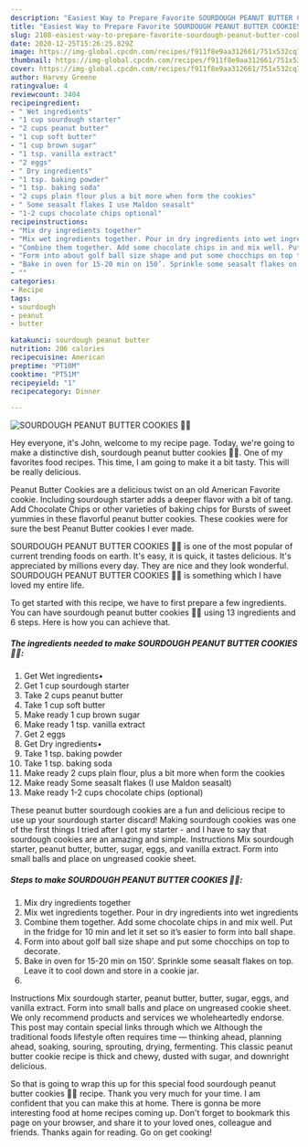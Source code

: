 ```yaml
---
description: "Easiest Way to Prepare Favorite SOURDOUGH PEANUT BUTTER COOKIES 🍪🐾"
title: "Easiest Way to Prepare Favorite SOURDOUGH PEANUT BUTTER COOKIES 🍪🐾"
slug: 2108-easiest-way-to-prepare-favorite-sourdough-peanut-butter-cookies
date: 2020-12-25T15:26:25.829Z
image: https://img-global.cpcdn.com/recipes/f911f8e9aa312661/751x532cq70/sourdough-peanut-butter-cookies-🍪🐾-recipe-main-photo.jpg
thumbnail: https://img-global.cpcdn.com/recipes/f911f8e9aa312661/751x532cq70/sourdough-peanut-butter-cookies-🍪🐾-recipe-main-photo.jpg
cover: https://img-global.cpcdn.com/recipes/f911f8e9aa312661/751x532cq70/sourdough-peanut-butter-cookies-🍪🐾-recipe-main-photo.jpg
author: Harvey Greene
ratingvalue: 4
reviewcount: 3404
recipeingredient:
- " Wet ingredients"
- "1 cup sourdough starter"
- "2 cups peanut butter"
- "1 cup soft butter"
- "1 cup brown sugar"
- "1 tsp. vanilla extract"
- "2 eggs"
- " Dry ingredients"
- "1 tsp. baking powder"
- "1 tsp. baking soda"
- "2 cups plain flour plus a bit more when form the cookies"
- " Some seasalt flakes I use Maldon seasalt"
- "1-2 cups chocolate chips optional"
recipeinstructions:
- "Mix dry ingredients together"
- "Mix wet ingredients together. Pour in dry ingredients into wet ingredients"
- "Combine them together. Add some chocolate chips in and mix well. Put in the fridge for 10 min and let it set so it’s easier to form into ball shape."
- "Form into about golf ball size shape and put some chocchips on top to decorate."
- "Bake in oven for 15-20 min on 150’. Sprinkle some seasalt flakes on top. Leave it to cool down and store in a cookie jar."
- ""
categories:
- Recipe
tags:
- sourdough
- peanut
- butter

katakunci: sourdough peanut butter 
nutrition: 206 calories
recipecuisine: American
preptime: "PT10M"
cooktime: "PT51M"
recipeyield: "1"
recipecategory: Dinner

---
```



![SOURDOUGH PEANUT BUTTER COOKIES 🍪🐾](https://img-global.cpcdn.com/recipes/f911f8e9aa312661/751x532cq70/sourdough-peanut-butter-cookies-🍪🐾-recipe-main-photo.jpg)

Hey everyone, it's John, welcome to my recipe page. Today, we're going to make a distinctive dish, sourdough peanut butter cookies 🍪🐾. One of my favorites food recipes. This time, I am going to make it a bit tasty. This will be really delicious.

Peanut Butter Cookies are a delicious twist on an old American Favorite cookie. Including sourdough starter adds a deeper flavor with a bit of tang. Add Chocolate Chips or other varieties of baking chips for Bursts of sweet yummies in these flavorful peanut butter cookies. These cookies were for sure the best Peanut Butter cookies I ever made.

SOURDOUGH PEANUT BUTTER COOKIES 🍪🐾 is one of the most popular of current trending foods on earth. It's easy, it is quick, it tastes delicious. It's appreciated by millions every day. They are nice and they look wonderful. SOURDOUGH PEANUT BUTTER COOKIES 🍪🐾 is something which I have loved my entire life.


To get started with this recipe, we have to first prepare a few ingredients. You can have sourdough peanut butter cookies 🍪🐾 using 13 ingredients and 6 steps. Here is how you can achieve that.

<!--inarticleads1-->

##### The ingredients needed to make SOURDOUGH PEANUT BUTTER COOKIES 🍪🐾:

1. Get  Wet ingredients•
1. Get 1 cup sourdough starter
1. Take 2 cups peanut butter
1. Take 1 cup soft butter
1. Make ready 1 cup brown sugar
1. Make ready 1 tsp. vanilla extract
1. Get 2 eggs
1. Get  Dry ingredients•
1. Take 1 tsp. baking powder
1. Take 1 tsp. baking soda
1. Make ready 2 cups plain flour, plus a bit more when form the cookies
1. Make ready  Some seasalt flakes (I use Maldon seasalt)
1. Make ready 1-2 cups chocolate chips (optional)


These peanut butter sourdough cookies are a fun and delicious recipe to use up your sourdough starter discard! Making sourdough cookies was one of the first things I tried after I got my starter - and I have to say that sourdough cookies are an amazing and simple. Instructions Mix sourdough starter, peanut butter, butter, sugar, eggs, and vanilla extract. Form into small balls and place on ungreased cookie sheet. 

<!--inarticleads2-->

##### Steps to make SOURDOUGH PEANUT BUTTER COOKIES 🍪🐾:

1. Mix dry ingredients together
1. Mix wet ingredients together. Pour in dry ingredients into wet ingredients
1. Combine them together. Add some chocolate chips in and mix well. Put in the fridge for 10 min and let it set so it’s easier to form into ball shape.
1. Form into about golf ball size shape and put some chocchips on top to decorate.
1. Bake in oven for 15-20 min on 150’. Sprinkle some seasalt flakes on top. Leave it to cool down and store in a cookie jar.
1. 


Instructions Mix sourdough starter, peanut butter, butter, sugar, eggs, and vanilla extract. Form into small balls and place on ungreased cookie sheet. We only recommend products and services we wholeheartedly endorse. This post may contain special links through which we Although the traditional foods lifestyle often requires time — thinking ahead, planning ahead, soaking, souring, sprouting, drying, fermenting. This classic peanut butter cookie recipe is thick and chewy, dusted with sugar, and downright delicious. 

So that is going to wrap this up for this special food sourdough peanut butter cookies 🍪🐾 recipe. Thank you very much for your time. I am confident that you can make this at home. There is gonna be more interesting food at home recipes coming up. Don't forget to bookmark this page on your browser, and share it to your loved ones, colleague and friends. Thanks again for reading. Go on get cooking!
